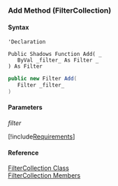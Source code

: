 ﻿### Add Method (FilterCollection)

#### Syntax

```vbnet
'Declaration

Public Shadows Function Add( _
   ByVal _filter_ As Filter _
) As Filter
```

```csharp
public new Filter Add( 
   Filter _filter_
)
```

#### Parameters

_filter_

[!include[Requirements](../partials/requirements.md)]

#### Reference

[FilterCollection Class](fcSDK~FChoice.Foundation.Filters.FilterCollection.md)  
[FilterCollection Members](fcSDK~FChoice.Foundation.Filters.FilterCollection_members.md)